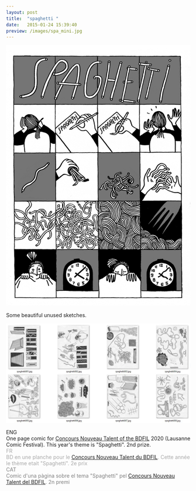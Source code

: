 ```yaml
---
layout: post
title:  "spaghetti "
date:   2015-01-24 15:39:40
preview: /images/spa_mini.jpg
---
```


![Picture 1](/images/spa_1.jpg)

Some beautiful unused sketches.

![Picture 2](/images/spa_4.jpg)


<div class="row">

  <div class="column">
  ENG<br>
  One page comic for <a href="https://www.bdfil.ch/concours-nouveau-talent-2020/">Concours Nouveau Talent of the BDFIL</a> 2020 (Lausanne Comic Festival). This year's theme is "Spaghetti". 2nd prize.
  </div>

  <div class="column">
  <font color="#A9A9A9">
  FR<br>
  BD en une planche pour le <a href="https://www.bdfil.ch/concours-nouveau-talent-2020/">Concours Nouveau Talent du BDFIL</a>. Cette année le thème etait "Spaghetti". 2e prix </font><br>
  </div>

   <div class="column">
   <font color="#808080">
   CAT<br>
   Comic d'una pàgina sobre el tema "Spaghetti" pel <a href="https://www.bdfil.ch/concours-nouveau-talent-2020/">Concours Nouveau Talent del BDFIL</a>. 2n premi</font><br>
   </div>
      </div>
